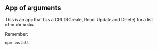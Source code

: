 ## App of arguments

This is an app that has a CRUD(Create, Read, Update and Delete) for a list of to-do tasks.

Remember:

```
npm install
```
